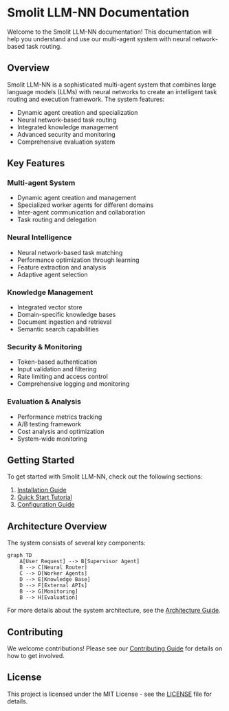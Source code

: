 # Smolit LLM-NN Documentation

Welcome to the Smolit LLM-NN documentation! This documentation will help you understand and use our multi-agent system with neural network-based task routing.

## Overview

Smolit LLM-NN is a sophisticated multi-agent system that combines large language models (LLMs) with neural networks to create an intelligent task routing and execution framework. The system features:

- Dynamic agent creation and specialization
- Neural network-based task routing
- Integrated knowledge management
- Advanced security and monitoring
- Comprehensive evaluation system

## Key Features

### Multi-agent System
- Dynamic agent creation and management
- Specialized worker agents for different domains
- Inter-agent communication and collaboration
- Task routing and delegation

### Neural Intelligence
- Neural network-based task matching
- Performance optimization through learning
- Feature extraction and analysis
- Adaptive agent selection

### Knowledge Management
- Integrated vector store
- Domain-specific knowledge bases
- Document ingestion and retrieval
- Semantic search capabilities

### Security & Monitoring
- Token-based authentication
- Input validation and filtering
- Rate limiting and access control
- Comprehensive logging and monitoring

### Evaluation & Analysis
- Performance metrics tracking
- A/B testing framework
- Cost analysis and optimization
- System-wide monitoring

## Getting Started

To get started with Smolit LLM-NN, check out the following sections:

1. [Installation Guide](getting-started/installation.md)
2. [Quick Start Tutorial](getting-started/quickstart.md)
3. [Configuration Guide](getting-started/configuration.md)

## Architecture Overview

The system consists of several key components:

```mermaid
graph TD
    A[User Request] --> B[Supervisor Agent]
    B --> C[Neural Router]
    C --> D[Worker Agents]
    D --> E[Knowledge Base]
    D --> F[External APIs]
    B --> G[Monitoring]
    B --> H[Evaluation]
```

For more details about the system architecture, see the [Architecture Guide](concepts/architecture.md).

## Contributing

We welcome contributions! Please see our [Contributing Guide](development/contributing.md) for details on how to get involved.

## License

This project is licensed under the MIT License - see the [LICENSE](https://github.com/EcoSphereNetwork/Smolit_LLM-NN/blob/main/LICENSE) file for details.